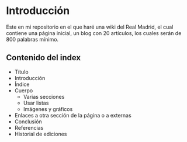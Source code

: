 # Introducción
Este en mi repositorio en el que haré una wiki del Real Madrid, el cual contiene una página inicial, un blog con 20 artículos, los cuales serán de 800 palabras mínimo.

## Contenido del index
- Título
- Introducción
- Índice
- Cuerpo
  - Varias secciones
  - Usar listas
  - Imágenes y gráficos
- Enlaces a otra sección de la página o a externas
- Conclusión
- Referencias
- Historial de ediciones